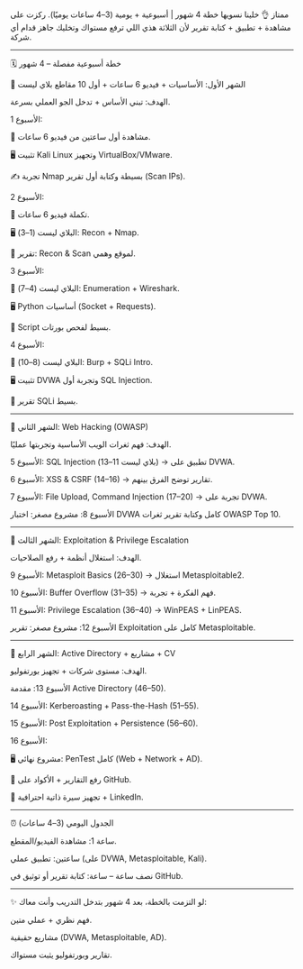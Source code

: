 ممتاز 👌 خلينا نسويها خطة 4 شهور | أسبوعية + يومية (3–4 ساعات يوميًا).
ركزت على مشاهدة + تطبيق + كتابة تقرير لأن الثلاثة هذي اللي ترفع مستواك وتخليك جاهز قدام أي شركة.


---

🗓 خطة أسبوعية مفصلة – 4 شهور

🔹 الشهر الأول: الأساسيات + فيديو 6 ساعات + أول 10 مقاطع بلاي ليست

الهدف: تبني الأساس + تدخل الجو العملي بسرعة.

الأسبوع 1:

🎥 مشاهدة أول ساعتين من فيديو 6 ساعات.

🖥 تثبيت Kali Linux وتجهيز VirtualBox/VMware.

✍ تجربة Nmap بسيطة وكتابة أول تقرير (Scan IPs).


الأسبوع 2:

🎥 تكملة فيديو 6 ساعات.

🖥 البلاي ليست (1–3): Recon + Nmap.

📝 تقرير: Recon & Scan لموقع وهمي.


الأسبوع 3:

🎥 البلاي ليست (4–7): Enumeration + Wireshark.

🖥 Python أساسيات (Socket + Requests).

📝 Script بسيط لفحص بورتات.


الأسبوع 4:

🎥 البلاي ليست (8–10): Burp + SQLi Intro.

🖥 تثبيت DVWA وتجربة أول SQL Injection.

📝 تقرير SQLi بسيط.




---

🔹 الشهر الثاني: Web Hacking (OWASP)

الهدف: فهم ثغرات الويب الأساسية وتجربتها عمليًا.

الأسبوع 5: SQL Injection (بلاي ليست 11–13) → تطبيق على DVWA.

الأسبوع 6: XSS & CSRF (14–16) → تقارير توضح الفرق بينهم.

الأسبوع 7: File Upload, Command Injection (17–20) → تجربة على DVWA.

الأسبوع 8: مشروع مصغر: اختبار DVWA كامل وكتابة تقرير ثغرات OWASP Top 10.



---

🔹 الشهر الثالث: Exploitation & Privilege Escalation

الهدف: استغلال أنظمة + رفع الصلاحيات.

الأسبوع 9: Metasploit Basics (26–30) → استغلال Metasploitable2.

الأسبوع 10: Buffer Overflow (31–35) → فهم الفكرة + تجربة.

الأسبوع 11: Privilege Escalation (36–40) → WinPEAS + LinPEAS.

الأسبوع 12: مشروع مصغر: تقرير Exploitation كامل على Metasploitable.



---

🔹 الشهر الرابع: Active Directory + مشاريع + CV

الهدف: مستوى شركات + تجهيز بورتفوليو.

الأسبوع 13: مقدمة Active Directory (46–50).

الأسبوع 14: Kerberoasting + Pass-the-Hash (51–55).

الأسبوع 15: Post Exploitation + Persistence (56–60).

الأسبوع 16:

🖥 مشروع نهائي: PenTest كامل (Web + Network + AD).

📂 رفع التقارير + الأكواد على GitHub.

📝 تجهيز سيرة ذاتية احترافية + LinkedIn.




---

⏰ الجدول اليومي (3–4 ساعات)

ساعة 1: مشاهدة الفيديو/المقطع.

ساعتين: تطبيق عملي (على DVWA, Metasploitable, Kali).

نصف ساعة – ساعة: كتابة تقرير أو توثيق في GitHub.



---

✨ لو التزمت بالخطة، بعد 4 شهور بتدخل التدريب وأنت معاك:

فهم نظري + عملي متين.

مشاريع حقيقية (DVWA, Metasploitable, AD).

تقارير وبورتفوليو يثبت مستواك.
